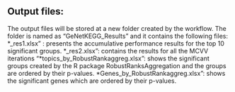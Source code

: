 ## Output files: ##
The output files will be stored at a new folder created by the workflow. The folder is named as  “GeNetKEGG_Results” and it contains the following files:
*_res1.xlsx” : presents the accumulative performance results for the top 10 significant groups.
*_res2.xlsx”: contains the results for all the MCVV iterations
“*topics_by_RobustRankaggreg.xlsx”: shows the significant groups created by the R package RobustRanksAggregation and the groups are ordered by their p-values.
*Genes_by_RobustRankaggreg.xlsx”: shows the significant genes which are ordered by their p-values.


